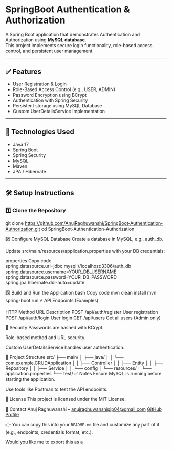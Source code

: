 # SpringBoot Authentication & Authorization

A Spring Boot application that demonstrates Authentication and Authorization using **MySQL database**.  
This project implements secure login functionality, role-based access control, and persistent user management.

---

## ✅ Features

- User Registration & Login
- Role-Based Access Control (e.g., USER, ADMIN)
- Password Encryption using BCrypt
- Authentication with Spring Security
- Persistent storage using MySQL Database
- Custom UserDetailsService Implementation

---

## 🚀 Technologies Used

- Java 17
- Spring Boot
- Spring Security
- MySQL
- Maven
- JPA / Hibernate

---

## 🛠️ Setup Instructions

### 1️⃣ Clone the Repository

git clone https://github.com/AnujRaghuwanshi/SpringBoot-Authentication-Authorization.git
cd SpringBoot-Authentication-Authorization  

2️⃣ Configure MySQL Database
Create a database in MySQL, e.g., auth_db.

Update src/main/resources/application.properties with your DB credentials:

properties
Copy code
spring.datasource.url=jdbc:mysql://localhost:3306/auth_db
spring.datasource.username=YOUR_DB_USERNAME
spring.datasource.password=YOUR_DB_PASSWORD
spring.jpa.hibernate.ddl-auto=update

3️⃣ Build and Run the Application
bash
Copy code
mvn clean install
mvn spring-boot:run
⚡ API Endpoints (Examples)

HTTP Method	URL	Description
POST	/api/auth/register	User registration
POST	/api/auth/login	User login
GET	/api/users	Get all users (Admin only)

🔐 Security
Passwords are hashed with BCrypt.

Role-based method and URL security.

Custom UserDetailsService handles user authentication.

📂 Project Structure
src/
├── main/
│   ├── java/
│   │   └── com.example.CRUDApplication
│   │       ├── Controller
│   │       ├── Entity
│   │       ├── Repository
│   │       ├── Service
│   │       └── config
│   └── resources/
│       └── application.properties
└── test/
✅ Notes
Ensure MySQL is running before starting the application.

Use tools like Postman to test the API endpoints.

📄 License
This project is licensed under the MIT License.

📧 Contact
Anuj Raghuwanshi – anujraghuwanshipip04@gmail.com
[GitHub Profile](https://github.com/AnujRaghuwanshi)

👉 You can copy this into your `README.md` file and customize any part of it (e.g., endpoints, credentials format, etc.).

Would you like me to export this as a
